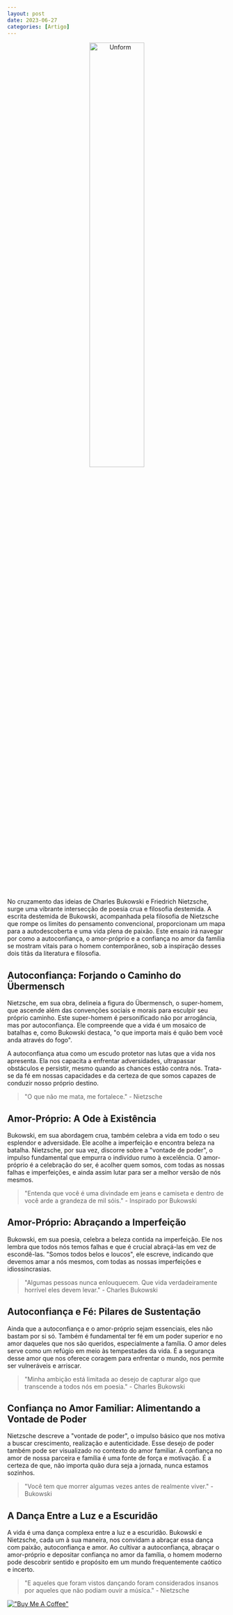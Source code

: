 ```yaml
---
layout: post
date: 2023-06-27
categories: [Artigo]
---
```


<p align="center">
<img src="{{ site.baseurl }}/images/2023-06-27-A-Necessidade-do-Homem--Autoconfianca-Amor-Proprio-e-Confianca-no-Amor-Familiar.png" height="50%" width="50%" alt="Unform" />
</p>

No cruzamento das ideias de Charles Bukowski e Friedrich Nietzsche, surge uma vibrante intersecção de poesia crua e filosofia destemida. A escrita destemida de Bukowski, acompanhada pela filosofia de Nietzsche que rompe os limites do pensamento convencional, proporcionam um mapa para a autodescoberta e uma vida plena de paixão. Este ensaio irá navegar por como a autoconfiança, o amor-próprio e a confiança no amor da família se mostram vitais para o homem contemporâneo, sob a inspiração desses dois titãs da literatura e filosofia.

## Autoconfiança: Forjando o Caminho do Übermensch

Nietzsche, em sua obra, delineia a figura do Übermensch, o super-homem, que ascende além das convenções sociais e morais para esculpir seu próprio caminho. Este super-homem é personificado não por arrogância, mas por autoconfiança. Ele compreende que a vida é um mosaico de batalhas e, como Bukowski destaca, "o que importa mais é quão bem você anda através do fogo".

A autoconfiança atua como um escudo protetor nas lutas que a vida nos apresenta. Ela nos capacita a enfrentar adversidades, ultrapassar obstáculos e persistir, mesmo quando as chances estão contra nós. Trata-se da fé em nossas capacidades e da certeza de que somos capazes de conduzir nosso próprio destino.

> "O que não me mata, me fortalece." - Nietzsche

## Amor-Próprio: A Ode à Existência

Bukowski, em sua abordagem crua, também celebra a vida em todo o seu esplendor e adversidade. Ele acolhe a imperfeição e encontra beleza na batalha. Nietzsche, por sua vez, discorre sobre a "vontade de poder", o impulso fundamental que empurra o indivíduo rumo à excelência. O amor-próprio é a celebração do ser, é acolher quem somos, com todas as nossas falhas e imperfeições, e ainda assim lutar para ser a melhor versão de nós mesmos.

> "Entenda que você é uma divindade em jeans e camiseta e dentro de você arde a grandeza de mil sóis." - Inspirado por Bukowski

## Amor-Próprio: Abraçando a Imperfeição

Bukowski, em sua poesia, celebra a beleza contida na imperfeição. Ele nos lembra que todos nós temos falhas e que é crucial abraçá-las em vez de escondê-las. "Somos todos belos e loucos", ele escreve, indicando que devemos amar a nós mesmos, com todas as nossas imperfeições e idiossincrasias.

> "Algumas pessoas nunca enlouquecem. Que vida verdadeiramente horrível eles devem levar." - Charles Bukowski

## Autoconfiança e Fé: Pilares de Sustentação

Ainda que a autoconfiança e o amor-próprio sejam essenciais, eles não bastam por si só. Também é fundamental ter fé em um poder superior e no amor daqueles que nos são queridos, especialmente a família. O amor deles serve como um refúgio em meio às tempestades da vida. É a segurança desse amor que nos oferece coragem para enfrentar o mundo, nos permite ser vulneráveis e arriscar.

> "Minha ambição está limitada ao desejo de capturar algo que transcende a todos nós em poesia." - Charles Bukowski

## Confiança no Amor Familiar: Alimentando a Vontade de Poder

Nietzsche descreve a "vontade de poder", o impulso básico que nos motiva a buscar crescimento, realização e autenticidade. Esse desejo de poder também pode ser visualizado no contexto do amor familiar. A confiança no amor de nossa parceira e família é uma fonte de força e motivação. É a certeza de que, não importa quão dura seja a jornada, nunca estamos sozinhos.

> "Você tem que morrer algumas vezes antes de realmente viver." - Bukowski

## A Dança Entre a Luz e a Escuridão

A vida é uma dança complexa entre a luz e a escuridão. Bukowski e Nietzsche, cada um à sua maneira, nos convidam a abraçar essa dança com paixão, autoconfiança e amor. Ao cultivar a autoconfiança, abraçar o amor-próprio e depositar confiança no amor da família, o homem moderno pode descobrir sentido e propósito em um mundo frequentemente caótico e incerto.

> "E aqueles que foram vistos dançando foram considerados insanos por aqueles que não podiam ouvir a música." - Nietzsche


[!["Buy Me A Coffee"](https://user-images.githubusercontent.com/1376749/120938564-50c59780-c6e1-11eb-814f-22a0399623c5.png)](https://www.buymeacoffee.com/govinda777)